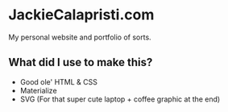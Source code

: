 # JackieCalapristi.com

My personal website and portfolio of sorts. 

## What did I use to make this?

* Good ole' HTML & CSS 
* Materialize 
* SVG (For that super cute laptop + coffee graphic at the end)
 